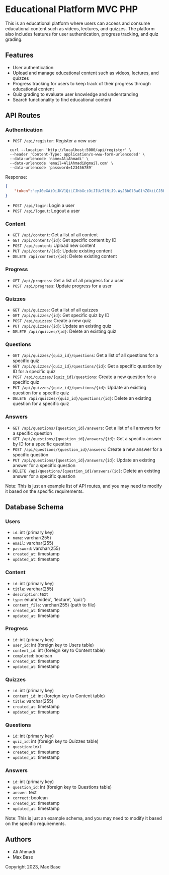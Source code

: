 # Educational Platform MVC PHP

This is an educational platform where users can access and consume educational content such as videos, lectures, and quizzes. The platform also includes features for user authentication, progress tracking, and quiz grading.

## Features

- User authentication
- Upload and manage educational content such as videos, lectures, and quizzes
- Progress tracking for users to keep track of their progress through educational content
- Quiz grading to evaluate user knowledge and understanding
- Search functionality to find educational content

## API Routes

### Authentication

- `POST /api/register`: Register a new user
```console
  curl --location 'http://localhost:5000/api/register' \
  --header 'Content-Type: application/x-www-form-urlencoded' \
  --data-urlencode 'name=AliAhmadi' \
  --data-urlencode 'email=AliAhmadi@gmail.com' \
  --data-urlencode 'password=123456789'
```
Response:
```json
{
    "token":"eyJ0eXAiOiJKV1QiLCJhbGciOiJIUzI1NiJ9.WyJBbGlBaG1hZGkiLCJBbGlBaG1hZGlAZ21haWwuY29tIiwiJDJ5JDEwJFV2RE9pM3dVMFVJdE1jOWVkS09nWHVWVWdOdEFEWmw0MmdtZ0RIQzI5VVVWbkgzUHhhQkVTIl0.pJrm81UK1aysfLWM2tyzeWDTugsdoBqBZj3vsj9z1OA"
}
```
- `POST /api/login`: Login a user
- `POST /api/logout`: Logout a user

### Content

- `GET /api/content`: Get a list of all content
- `GET /api/content/{id}`: Get specific content by ID
- `POST /api/content`: Upload new content
- `PUT /api/content/{id}`: Update existing content
- `DELETE /api/content/{id}`: Delete existing content

### Progress

- `GET /api/progress`: Get a list of all progress for a user
- `POST /api/progress`: Update progress for a user

### Quizzes

- `GET /api/quizzes`: Get a list of all quizzes
- `GET /api/quizzes/{id}`: Get specific quiz by ID
- `POST /api/quizzes`: Create a new quiz
- `PUT /api/quizzes/{id}`: Update an existing quiz
- `DELETE /api/quizzes/{id}`: Delete an existing quiz

### Questions

- `GET /api/quizzes/{quiz_id}/questions`: Get a list of all questions for a specific quiz
- `GET /api/quizzes/{quiz_id}/questions/{id}`: Get a specific question by ID for a specific quiz
- `POST /api/quizzes/{quiz_id}/questions`: Create a new question for a specific quiz
- `PUT /api/quizzes/{quiz_id}/questions/{id}`: Update an existing question for a specific quiz
- `DELETE /api/quizzes/{quiz_id}/questions/{id}`: Delete an existing question for a specific quiz

### Answers

- `GET /api/questions/{question_id}/answers`: Get a list of all answers for a specific question
- `GET /api/questions/{question_id}/answers/{id}`: Get a specific answer by ID for a specific question
- `POST /api/questions/{question_id}/answers`: Create a new answer for a specific question
- `PUT /api/questions/{question_id}/answers/{id}`: Update an existing answer for a specific question
- `DELETE /api/questions/{question_id}/answers/{id}`: Delete an existing answer for a specific question

Note: This is just an example list of API routes, and you may need to modify it based on the specific requirements.

## Database Schema

### Users

- `id`: int (primary key)
- `name`: varchar(255)
- `email`: varchar(255)
- `password`: varchar(255)
- `created_at`: timestamp
- `updated_at`: timestamp

### Content

- `id`: int (primary key)
- `title`: varchar(255)
- `description`: text
- `type`: enum('video', 'lecture', 'quiz')
- `content_file`: varchar(255) (path to file)
- `created_at`: timestamp
- `updated_at`: timestamp

### Progress

- `id`: int (primary key)
- `user_id`: int (foreign key to Users table)
- `content_id`: int (foreign key to Content table)
- `completed`: boolean
- `created_at`: timestamp
- `updated_at`: timestamp

### Quizzes

- `id`: int (primary key)
- `content_id`: int (foreign key to Content table)
- `title`: varchar(255)
- `created_at`: timestamp
- `updated_at`: timestamp

### Questions

- `id`: int (primary key)
- `quiz_id`: int (foreign key to Quizzes table)
- `question`: text
- `created_at`: timestamp
- `updated_at`: timestamp

### Answers

- `id`: int (primary key)
- `question_id`: int (foreign key to Questions table)
- `answer`: text
- `correct`: boolean
- `created_at`: timestamp
- `updated_at`: timestamp

Note: This is just an example schema, and you may need to modify it based on the specific requirements.

## Authors

- Ali Ahmadi
- Max Base

Copyright 2023, Max Base
